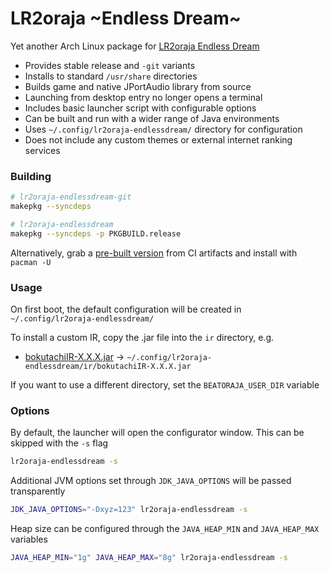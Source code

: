 # LR2oraja \~Endless Dream\~

Yet another Arch Linux package for [LR2oraja Endless Dream](https://github.com/seraxis/lr2oraja-endlessdream)

- Provides stable release and `-git` variants
- Installs to standard `/usr/share` directories
- Builds game and native JPortAudio library from source
- Launching from desktop entry no longer opens a terminal
- Includes basic launcher script with configurable options
- Can be built and run with a wider range of Java environments
- Uses `~/.config/lr2oraja-endlessdream/` directory for configuration
- Does not include any custom themes or external internet ranking services

### Building

```bash
# lr2oraja-endlessdream-git
makepkg --syncdeps

# lr2oraja-endlessdream
makepkg --syncdeps -p PKGBUILD.release
```

Alternatively, grab a [pre-built version](https://github.com/aixxe/lr2oraja-endlessdream-pkgbuild/actions/workflows/build.yml) from CI artifacts and install with `pacman -U`

### Usage

On first boot, the default configuration will be created in `~/.config/lr2oraja-endlessdream/`

To install a custom IR, copy the .jar file into the `ir` directory, e.g.

- [bokutachiIR-X.X.X.jar](https://github.com/zkrising/tachi-beatoraja-ir/releases) → `~/.config/lr2oraja-endlessdream/ir/bokutachiIR-X.X.X.jar`

If you want to use a different directory, set the `BEATORAJA_USER_DIR` variable

### Options

By default, the launcher will open the configurator window. This can be skipped with the `-s` flag

```bash
lr2oraja-endlessdream -s
```

Additional JVM options set through `JDK_JAVA_OPTIONS` will be passed transparently

```bash
JDK_JAVA_OPTIONS="-Dxyz=123" lr2oraja-endlessdream -s
```

Heap size can be configured through the `JAVA_HEAP_MIN` and `JAVA_HEAP_MAX` variables

```bash
JAVA_HEAP_MIN="1g" JAVA_HEAP_MAX="8g" lr2oraja-endlessdream -s
```
